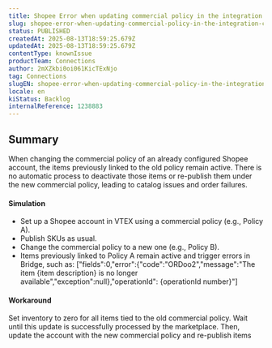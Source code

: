 ```yaml
---
title: Shopee Error when updating commercial policy in the integration card setup
slug: shopee-error-when-updating-commercial-policy-in-the-integration-card-setup
status: PUBLISHED
createdAt: 2025-08-13T18:59:25.679Z
updatedAt: 2025-08-13T18:59:25.679Z
contentType: knownIssue
productTeam: Connections
author: 2mXZkbi0oi061KicTExNjo
tag: Connections
slugEN: shopee-error-when-updating-commercial-policy-in-the-integration-card-setup
locale: en
kiStatus: Backlog
internalReference: 1238883
---
```


## Summary


When changing the commercial policy of an already configured Shopee account, the items previously linked to the old policy remain active. There is no automatic process to deactivate those items or re-publish them under the new commercial policy, leading to catalog issues and order failures.


#### Simulation



- Set up a Shopee account in VTEX using a commercial policy (e.g., Policy A).
- Publish SKUs as usual.
- Change the commercial policy to a new one (e.g., Policy B).
- Items previously linked to Policy A remain active and trigger errors in Bridge, such as:
["fields":0,"error":{"code":"ORDoo2","message":"The item {item description} is no longer available","exception":null},"operationId": {operationId number}"]


#### Workaround


Set inventory to zero for all items tied to the old commercial policy.
Wait until this update is successfully processed by the marketplace.
Then, update the account with the new commercial policy and re-publish items



